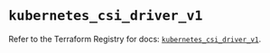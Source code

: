 # `kubernetes_csi_driver_v1`

Refer to the Terraform Registry for docs: [`kubernetes_csi_driver_v1`](https://registry.terraform.io/providers/hashicorp/kubernetes/2.27.0/docs/resources/csi_driver_v1).
